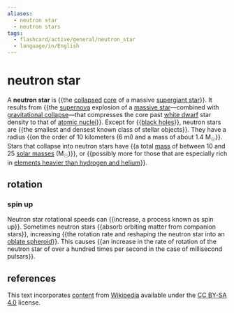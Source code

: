 ```yaml
---
aliases:
  - neutron star
  - neutron stars
tags:
  - flashcard/active/general/neutron_star
  - language/in/English
---
```


# neutron star

A __neutron star__ is {{the [collapsed](gravitational%20collapse.md) [core](stellar%20structure.md) of a massive [supergiant star](supergiant.md)}}. It results from {{the [supernova](supernova.md) explosion of a [massive star](stellar%20evolution.md#massive%20star)—combined with [gravitational collapse](gravitational%20collapse.md)—that compresses the core past [white dwarf](white%20dwarf.md) star density to that of [atomic nuclei](atomic%20nucleus.md)}}. Except for {{[black holes](black%20hole.md)}}, neutron stars are {{the smallest and densest known class of stellar objects}}. They have a radius {{on the order of 10 kilometers (6 mi) and a mass of about 1.4 M<sub>☉</sub>}}. Stars that collapse into neutron stars have {{a total [mass](mass.md) of between 10 and 25 [solar masses](solar%20mass.md) (M<sub>☉</sub>)}}, or {{possibly more for those that are especially rich in [elements heavier than hydrogen and helium](metallicity.md)}}. <!--SR:!2024-10-16,55,310!2025-01-30,121,290!2025-02-08,136,310!2024-11-07,72,310!2024-11-28,75,270!2024-12-04,86,290!2024-11-26,72,270-->

## rotation

### spin up

Neutron star rotational speeds can {{increase, a process known as spin up}}. Sometimes neutron stars {{absorb orbiting matter from companion stars}}, increasing {{the rotation rate and reshaping the neutron star into an [oblate spheroid](spheroid.md#oblate%20spheroids)}}. This causes {{an increase in the rate of rotation of the neutron star of over a hundred times per second in the case of millisecond pulsars}}. <!--SR:!2024-11-02,67,310!2025-04-03,177,310!2025-03-28,176,310!2024-11-30,75,270-->

## references

This text incorporates [content](https://en.wikipedia.org/wiki/neutron_star) from [Wikipedia](Wikipedia.md) available under the [CC BY-SA 4.0](https://creativecommons.org/licenses/by-sa/4.0/) license.
